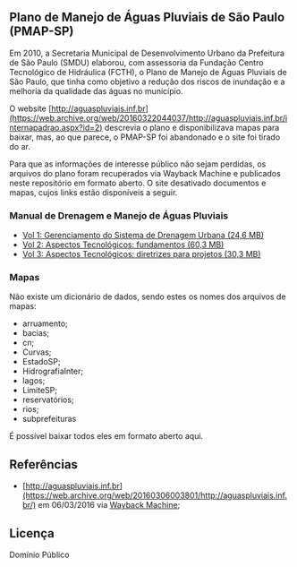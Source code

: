 ## Plano de Manejo de Águas Pluviais de São Paulo (PMAP-SP)

Em 2010, a Secretaria Municipal de Desenvolvimento Urbano da Prefeitura de São Paulo (SMDU) elaborou, com assessoria da Fundação Centro Tecnológico de Hidráulica (FCTH), o Plano de Manejo de Águas Pluviais de São Paulo, que tinha como objetivo a redução dos riscos de inundação e a melhoria da qualidade das águas no município.

O website [http://aguaspluviais.inf.br](https://web.archive.org/web/20160322044037/http://aguaspluviais.inf.br/internapadrao.aspx?id=2) descrevia o plano e disponibilizava mapas para baixar, mas, ao que parece, o PMAP-SP foi abandonado e o site foi tirado do ar.

Para que as informações de interesse público não sejam perdidas, os arquivos do plano foram recuperados via Wayback Machine e publicados neste repositório em formato aberto. O site desativado documentos e mapas, cujos links estão disponíveis a seguir.

### Manual de Drenagem e Manejo de Águas Pluviais

* [Vol 1: Gerenciamento do Sistema de Drenagem Urbana (24,6 MB)](https://web.archive.org/web/20160322045346/http://www.prefeitura.sp.gov.br/cidade/secretarias/upload/desenvolvimento_urbano/arquivos/manual-drenagem_v1.pdf)
* [Vol 2: Aspectos Tecnológicos: fundamentos (60,3 MB)](https://web.archive.org/web/20160322045346/http://www.prefeitura.sp.gov.br/cidade/secretarias/upload/desenvolvimento_urbano/arquivos/manual-drenagem_v2.pdf)
* [Vol 3: Aspectos Tecnológicos: diretrizes para projetos (30,3 MB)](https://web.archive.org/web/20160322045346/http://www.prefeitura.sp.gov.br/cidade/secretarias/upload/desenvolvimento_urbano/arquivos/manual-drenagem_v3.pdf)


### Mapas

Não existe um dicionário de dados, sendo estes os nomes dos arquivos de mapas:

* arruamento;
* bacias;
* cn;
* Curvas;
* EstadoSP;
* HidrografiaInter;
* lagos;
* LimiteSP;
* reservatórios;
* rios;
* subprefeituras

É possível baixar todos eles em formato aberto aqui.

## Referências

* [http://aguaspluviais.inf.br](https://web.archive.org/web/20160306003801/http://aguaspluviais.inf.br/) em 06/03/2016 via [Wayback Machine](https://web.archive.org);

## Licença

Domínio Público